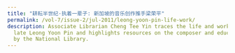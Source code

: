 ```yaml
---
title: "耕耘半世纪·执着一辈子: 新加坡的音乐创作推手梁荣平"
permalink: /vol-7/issue-2/jul-2011/leong-yoon-pin-life-work/
description: Associate Librarian Cheng Tee Yin traces the life and work of the
  late Leong Yoon Pin and highlights resources on the composer and educator held
  by the National Library.
---
```

